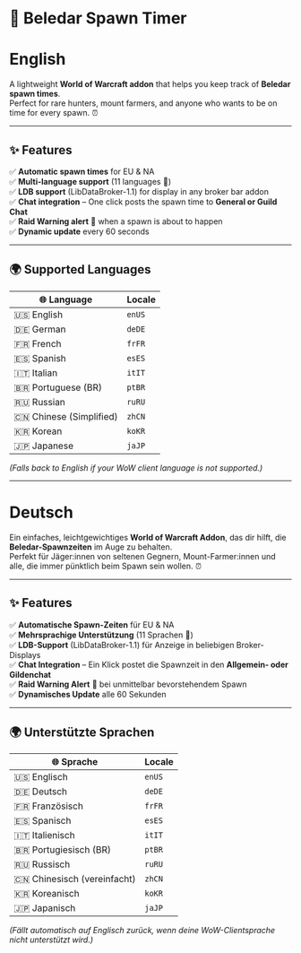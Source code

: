 # 🐺 Beledar Spawn Timer
# English
A lightweight **World of Warcraft addon** that helps you keep track of **Beledar spawn times**.  
Perfect for rare hunters, mount farmers, and anyone who wants to be on time for every spawn. ⏰

---

## ✨ Features

✅ **Automatic spawn times** for EU & NA  
✅ **Multi-language support** (11 languages 🎉)  
✅ **LDB support** (LibDataBroker-1.1) for display in any broker bar addon  
✅ **Chat integration** – One click posts the spawn time to **General or Guild Chat**  
✅ **Raid Warning alert** 🔔 when a spawn is about to happen  
✅ **Dynamic update** every 60 seconds  

---

## 🌍 Supported Languages

| 🌐 Language | Locale |
|-----------|--------|
| 🇺🇸 English | `enUS` |
| 🇩🇪 German | `deDE` |
| 🇫🇷 French | `frFR` |
| 🇪🇸 Spanish | `esES` |
| 🇮🇹 Italian | `itIT` |
| 🇧🇷 Portuguese (BR) | `ptBR` |
| 🇷🇺 Russian | `ruRU` |
| 🇨🇳 Chinese (Simplified) | `zhCN` |
| 🇰🇷 Korean | `koKR` |
| 🇯🇵 Japanese | `jaJP` |

*(Falls back to English if your WoW client language is not supported.)* 

---

# Deutsch
Ein einfaches, leichtgewichtiges **World of Warcraft Addon**, das dir hilft, die **Beledar-Spawnzeiten** im Auge zu behalten.  
Perfekt für Jäger:innen von seltenen Gegnern, Mount-Farmer:innen und alle, die immer pünktlich beim Spawn sein wollen. ⏰

---

## ✨ Features

✅ **Automatische Spawn-Zeiten** für EU & NA  
✅ **Mehrsprachige Unterstützung** (11 Sprachen 🎉)  
✅ **LDB-Support** (LibDataBroker-1.1) für Anzeige in beliebigen Broker-Displays  
✅ **Chat Integration** – Ein Klick postet die Spawnzeit in den **Allgemein- oder Gildenchat**  
✅ **Raid Warning Alert** 🔔 bei unmittelbar bevorstehendem Spawn  
✅ **Dynamisches Update** alle 60 Sekunden  

---

## 🌍 Unterstützte Sprachen

| 🌐 Sprache | Locale |
|-----------|--------|
| 🇺🇸 Englisch | `enUS` |
| 🇩🇪 Deutsch | `deDE` |
| 🇫🇷 Französisch | `frFR` |
| 🇪🇸 Spanisch | `esES` |
| 🇮🇹 Italienisch | `itIT` |
| 🇧🇷 Portugiesisch (BR) | `ptBR` |
| 🇷🇺 Russisch | `ruRU` |
| 🇨🇳 Chinesisch (vereinfacht) | `zhCN` |
| 🇰🇷 Koreanisch | `koKR` |
| 🇯🇵 Japanisch | `jaJP` |

*(Fällt automatisch auf Englisch zurück, wenn deine WoW-Clientsprache nicht unterstützt wird.)*
